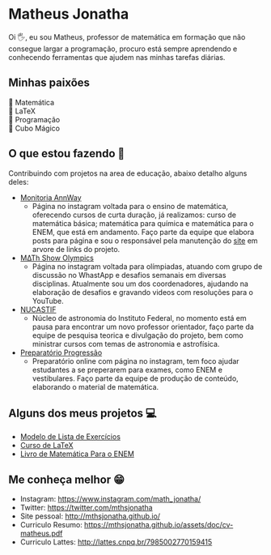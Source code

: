 # Matheus Jonatha
Oi 🖐, eu sou Matheus, professor de matemática em formação que não consegue largar a programação, procuro está sempre aprendendo e conhecendo ferramentas que ajudem nas minhas tarefas diárias.

## Minhas paixões
🖤 Matemática<br>
💜 LaTeX<br>
🤍 Programação<br>
💙 Cubo Mágico<br>

## O que estou fazendo 📂
Contribuindo com projetos na area de educação, abaixo detalho alguns deles:
- [Monitoria AnnWay](https://www.instagram.com/monitoriaannway/)
  - Página no instagram voltada para o ensino de matemática, oferecendo cursos de curta duração, já realizamos: curso de matemática básica; matemática para química e matemática para o ENEM, que está em andamento. Faço parte da equipe que elabora posts para página e sou o responsável pela manutenção do [site](http://annway.github.io/) em arvore de links do projeto.
- [M∆Th Show Olympics](https://www.instagram.com/math_show_olympics.oficial/)
  - Página no instagram voltada para olímpiadas, atuando com grupo de discussão no WhastApp e desafios semanais em diversas disciplinas. Atualmente sou um dos coordenadores, ajudando na elaboração de desafios e gravando videos com resoluções para o YouTube.
- [NUCASTIF](https://www.instagram.com/ifrn_nucastif/)
  - Núcleo de astronomia do Instituto Federal, no momento está em pausa para encontrar um novo professor orientador, faço parte da equipe de pesquisa teorica e divulgação do projeto, bem como ministrar cursos com temas de astronomia e astrofísica.
- [Preparatório Progressão](https://www.instagram.com/prep_progressao/)
  - Preparatório online com página no instagram, tem foco ajudar estudantes a se preperarem para exames, como ENEM e vestibulares. Faço parte da equipe de produção de conteúdo, elaborando o material de matemática.
  
## Alguns dos meus projetos 💻
- [Modelo de Lista de Exercícios](https://github.com/mthsjonatha/pibid_lista)
- [Curso de LaTeX](https://github.com/mthsjonatha/aulaslatex)
- [Livro de Matemática Para o ENEM](https://github.com/mthsjonatha/livro-matematica-para-o-enem)

## Me conheça melhor 😁
- Instagram: https://www.instagram.com/math_jonatha/
- Twitter: https://twitter.com/mthsjonatha
- Site pessoal: http://mthsjonatha.github.io/
- Curriculo Resumo: https://mthsjonatha.github.io/assets/doc/cv-matheus.pdf
- Curriculo Lattes: http://lattes.cnpq.br/7985002770159415
